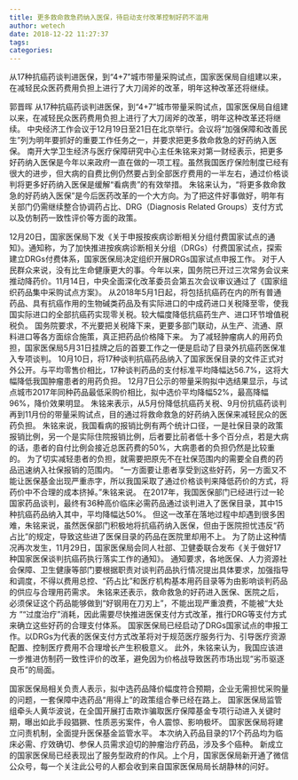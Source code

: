 ```yaml
---
title: 更多救命救急药纳入医保，待启动支付改革控制好药不滥用
author: wetech
date: 2018-12-22 11:27:37
tags: 
categories: 
---
```

从17种抗癌药谈判进医保，到“4+7”城市带量采购试点，国家医保局自组建以来，在减轻民众医药费用负担上进行了大刀阔斧的改革，明年这种改革还将继续。
<!-- more -->
郭晋晖
从17种抗癌药谈判进医保，到“4+7”城市带量采购试点，国家医保局自组建以来，在减轻民众医药费用负担上进行了大刀阔斧的改革，明年这种改革还将继续。
中央经济工作会议于12月19日至21日在北京举行。会议将“加强保障和改善民生”列为明年要抓好的重要工作任务之一，并要求把更多救命救急的好药纳入医保。
南开大学卫生经济与医疗保障研究中心主任朱铭来对第一财经表示，把更多好药纳入医保是今年以来政府一直在做的一项工程。虽然我国医疗保险制度已经有很大的进步，但大病的自费比例仍然要占到全部医疗费用的一半左右，通过价格谈判将更多好药纳入医保是缓解“看病贵”的有效举措。
朱铭来认为，“将更多救命救急的好药纳入医保”是今后医药改革的一个大方向。为了把这件好事做好，明年有关部门仍需继续整合协调药占比、DRG（Diagnosis Related Groups）支付方式以及仿制药一致性评价等方面的政策。


12月20日，国家医保局下发《关于申报按疾病诊断相关分组付费国家试点的通知》。通知称，为了加快推进按疾病诊断相关分组（DRGs）付费国家试点，探索建立DRGs付费体系，国家医保局决定组织开展DRGs国家试点申报工作。
对于人民群众来说，没有比生命健康更大的事。今年以来，国务院已开过三次常务会议来推动降药价。11月14日，中央全面深化改革委员会第五次会议审议通过了《国家组织药品集中采购试点方案》。
从2018年5月1日起，将包括抗癌药在内的所有普通药品、具有抗癌作用的生物碱类药品及有实际进口的中成药进口关税降至零，使我国实际进口的全部抗癌药实现零关税。较大幅度降低抗癌药生产、进口环节增值税税负。
国务院要求，不光要把关税降下来，更要多部门联动，从生产、流通、原料进口等各方面综合施策，真正把药品价格降下来。
为了减轻肿瘤病人的用药负担，国家医保局5月31日挂牌之后的首要工作之一便是启动了目录外抗癌药医保准入专项谈判。
10月10日，将17种谈判抗癌药品纳入了国家医保目录的文件正式对外公开。与平均零售价相比，17种谈判药品的支付标准平均降幅达56.7%，这将大幅降低我国肿瘤患者的用药负担。
12月7日公示的带量采购拟中选结果显示，与试点城市2017年同种药品最低采购价相比，拟中选价平均降幅52%，最高降幅96%，降价效果明显。
朱铭来表示，从5月份降低抗癌药关税、9月份抗癌药谈判再到11月份的带量采购试点，目的通过将救命救急的好药纳入医保来减轻民众的医药负担。
朱铭来说，我国看病的报销比例有两个统计口径，一是社保目录的政策报销比例，另一个是实际住院报销比例，后者要比前者低十多个百分点，若是大病的话，患者的自付比例会接近总医药费的50%，大病患者的负担仍然是比较重的。
为了切实减轻患者的负担，就需要把原先不在社保范围内的需要全自费的药品迅速纳入社保报销的范围内。
“一方面要让患者享受到这些好药，另一方面又不能让医保基金出现严重赤字，所以我国采取了通过价格谈判来降低药价的方式，将药价中不合理的成本挤掉。”朱铭来说。
在2017年，我国医保部门已经进行过一轮国家药品谈判，最终有36种高价临床必需药品通过谈判进入了医保目录，其中15种抗癌药品纳入其中，平均降幅达50%。
但这一改革在落地过程中却遇到很多困难，朱铭来说，虽然医保部门积极地将抗癌药纳入医保，但由于医院担忧违反“药占比”的规定，导致这些进了医保目录的药品在医院里却用不上。
为了防止这种情况再次发生，11月29日，国家医保局会同人社部、卫健委联合发布《关于做好17种国家医保谈判抗癌药执行落实工作的通知》。
通知要求，各地医保、人力资源社会保障、卫生健康等部门要根据职责对谈判药品执行情况提出具体要求，加强指导和调度，不得以费用总控、“药占比”和医疗机构基本用药目录等为由影响谈判药品的供应与合理用药需求。
朱铭来还表示，救命救急的好药进入医保、医院之后，必须保证这个药品能够做到“好钢用在刀刃上”，不能出现严重浪费，不能被“大处方 ”“过度治疗”消耗，因此需要尽快推进医保支付方式改革，推行DRG等支付方式来确立这些好药的合理支付体系。
国家医保局已经启动了DRGs国家试点的申报工作。以DRGs为代表的医保支付方式改革将对于规范医疗服务行为、引导医疗资源配置、控制医疗费用不合理增长产生积极意义。
此外，朱铭来认为，我国应该进一步推进仿制药一致性评价的改革，避免因为价格战导致医药市场出现“劣币驱逐良币”的局面。
 
 
国家医保局相关负责人表示，拟中选药品降价幅度符合预期，企业无需担忧采购量的问题，一套保障中选药品“用得上”的政策组合拳已经在路上。
国家医保局监管组牵头人黄华波说，在全国开展打击欺诈骗取医疗保障基金专项行动进入关键时期，曝出如此手段猖獗、性质恶劣案件，令人震惊、影响极坏。
国家医保局将建立问责机制，全面提升医保基金监管水平。
本次纳入药品目录的17个药品均为临床必需、疗效确切、参保人员需求迫切的肿瘤治疗药品，涉及多个癌种。
新成立的国家医保局已经表现出了服务型政府的作风。上个月，国家医保局新开通了微信公众号，每一个关注此公号的人都会收到来自国家医保局局长胡静林的问好。
